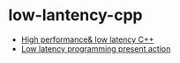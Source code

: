 # low-lantency-cpp

 * [High performance& low latency C++](http://www.alfasoft.com/files/herb/00-Introduction.pdf)
 * [Low latency programming present action](https://maciekgajewski.github.io/LowLatencyProgrammingPresentation/#/)
 
